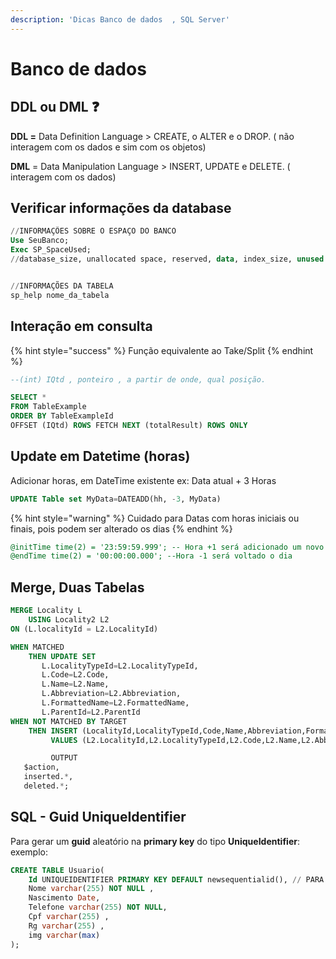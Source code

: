 ```yaml
---
description: 'Dicas Banco de dados  , SQL Server'
---
```


# Banco de dados

## **DDL ou DML** ❓

**DDL =** Data Definition Language &gt; CREATE, o ALTER e o DROP. \( não interagem com os dados e sim com os objetos\)

**DML** = Data Manipulation Language &gt; INSERT, UPDATE e DELETE. \( interagem com os dados\)

## Verificar informações da database

```sql
//INFORMAÇÕES SOBRE O ESPAÇO DO BANCO
Use SeuBanco;
Exec SP_SpaceUsed;
//database_size, unallocated space, reserved, data, index_size, unused


//INFORMAÇÕES DA TABELA
sp_help nome_da_tabela

```

## Interação em consulta

{% hint style="success" %}
Função equivalente ao Take/Split
{% endhint %}

```sql
--(int) IQtd , ponteiro , a partir de onde, qual posição.

SELECT *
FROM TableExample
ORDER BY TableExampleId
OFFSET (IQtd) ROWS FETCH NEXT (totalResult) ROWS ONLY
```

## Update em Datetime \(horas\)

Adicionar horas, em DateTime existente ex: Data atual + 3 Horas

```sql
UPDATE Table set MyData=DATEADD(hh, -3, MyData) 
```

{% hint style="warning" %}
Cuidado para Datas com horas iniciais ou finais, pois podem ser alterado os dias
{% endhint %}

```sql
@initTime time(2) = '23:59:59.999'; -- Hora +1 será adicionado um novo dia 
@endTime time(2) = '00:00:00.000'; --Hora -1 será voltado o dia
```

## Merge, Duas Tabelas

```sql
MERGE Locality L
    USING Locality2 L2
ON (L.localityId = L2.LocalityId)

WHEN MATCHED
    THEN UPDATE SET 
       L.LocalityTypeId=L2.LocalityTypeId, 
	   L.Code=L2.Code,
	   L.Name=L2.Name,
	   L.Abbreviation=L2.Abbreviation,
	   L.FormattedName=L2.FormattedName,
	   L.ParentId=L2.ParentId 
WHEN NOT MATCHED BY TARGET 
    THEN INSERT (LocalityId,LocalityTypeId,Code,Name,Abbreviation,FormattedName,ParentId)
         VALUES (L2.LocalityId,L2.LocalityTypeId,L2.Code,L2.Name,L2.Abbreviation,L2.FormattedName,L2.ParentId)

		 OUTPUT
   $action,
   inserted.*,
   deleted.*;
```

## SQL - Guid UniqueIdentifier

Para gerar um **guid** aleatório na **primary key** do tipo **UniqueIdentifier**: exemplo:

```sql
CREATE TABLE Usuario(
	Id UNIQUEIDENTIFIER PRIMARY KEY DEFAULT newsequentialid(), // PARA GERAR UM GUID ALEATÓRIO COMO PRIMARY KEY
	Nome varchar(255) NOT NULL ,
	Nascimento Date,
	Telefone varchar(255) NOT NULL,
	Cpf varchar(255) ,
	Rg varchar(255) ,
	img varchar(max)
);
```

